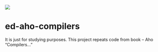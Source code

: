 ![](https://github.com/TatianaPivovar/ed-aho-compilers/workflows/CI/badge.svg)
# ed-aho-compilers
It is just for studying purposes. This project repeats code from book – Aho “Compilers...”
